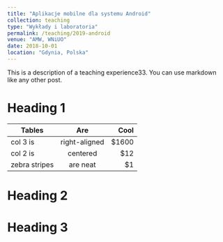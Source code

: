 ```yaml
---
title: "Aplikacje mobilne dla systemu Android"
collection: teaching
type: "Wykłady i laboratoria"
permalink: /teaching/2019-android
venue: "AMW, WNiUO"
date: 2018-10-01
location: "Gdynia, Polska"
---
```


This is a description of a teaching experience33. You can use markdown like any other post.

Heading 1
======

| Tables        | Are           | Cool  |
| ------------- |:-------------:| -----:|
| col 3 is      | right-aligned | $1600 |
| col 2 is      | centered      |   $12 |
| zebra stripes | are neat      |    $1 |

Heading 2
======

Heading 3
======
